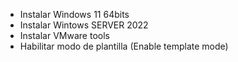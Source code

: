 - Instalar Windows 11 64bits
- Instalar Wintows SERVER 2022
- Instalar VMware tools
- Habilitar modo de plantilla (Enable template mode)